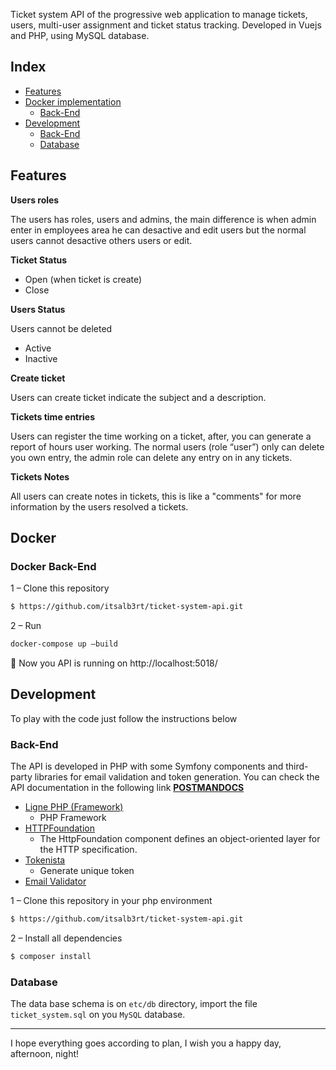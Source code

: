 Ticket system API of the progressive web application to manage tickets, users, multi-user assignment and ticket status tracking. Developed in Vuejs and PHP, using MySQL database.

## Index
- [Features](#features)
- [Docker implementation](#docker)
  - [Back-End](#docker-back-end)
- [Development](#development)
  - [Back-End](#back-end)
  - [Database](#database)
## Features

**Users roles**

The users has roles, users and admins, the main difference is when admin enter in employees area he can desactive and edit users but the normal users cannot desactive others users or edit.

**Ticket Status**

- Open (when ticket is create)
- Close

**Users Status**

Users cannot be deleted
- Active
- Inactive

**Create ticket**

Users can create ticket indicate the subject and a description.

**Tickets time entries**

Users can register the time working on a ticket, after, you can generate a report of hours user working. The normal users (role “user”) only can delete you own entry, the admin role can delete any entry on in any tickets.

**Tickets Notes**

All users can create notes in tickets, this is like a "comments" for more information by the users resolved a tickets.


## Docker

### Docker Back-End

1 – Clone this repository
```bash
$ https://github.com/itsalb3rt/ticket-system-api.git
```
2 – Run
```bash
docker-compose up –build
```
:tada: Now you API is running on http://localhost:5018/

## Development

To play with the code just follow the instructions below

### Back-End

The API is developed in PHP with some Symfony components and third-party libraries for email validation and token generation. You can check the API documentation in the following link [**POSTMANDOCS**](https://documenter.getpostman.com/view/5796243/SWDzeLgP?version=latest)

- [Ligne PHP (Framework)](https://ligne-framework.gitbook.io/ligne-framework-php/)
    - PHP Framework
- [HTTPFoundation](https://symfony.com/doc/current/components/http_foundation.html)
    - The HttpFoundation component defines an object-oriented layer for the HTTP specification.
- [Tokenista](https://packagist.org/packages/ingenerator/tokenista)
    - Generate unique token
- [Email Validator](https://packagist.org/packages/egulias/email-validator)


1 – Clone this repository in your php environment
```bash
$ https://github.com/itsalb3rt/ticket-system-api.git

```
2 – Install all dependencies
```bash
$ composer install
```

### Database

The data base schema is on `etc/db` directory, import the file `ticket_system.sql` on you `MySQL` database.

---

I hope everything goes according to plan, I wish you a happy day, afternoon, night!
